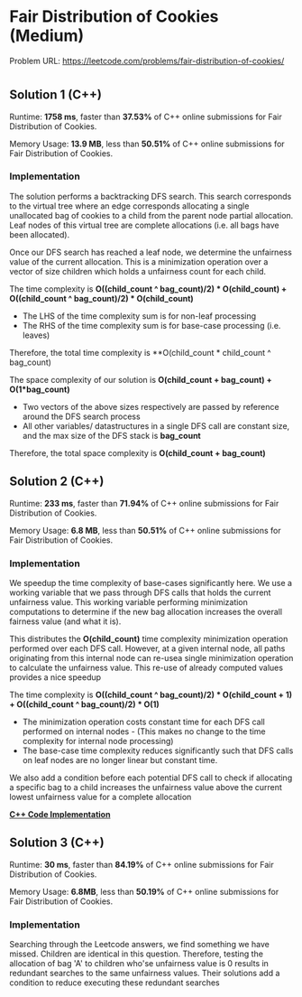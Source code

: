 # Fair Distribution of Cookies (Medium)

Problem URL: https://leetcode.com/problems/fair-distribution-of-cookies/

#


## Solution 1 (C++)

Runtime: **1758 ms**, faster than **37.53%** of C++ online submissions for Fair Distribution of Cookies.

Memory Usage: **13.9 MB**, less than **50.51%** of C++ online submissions for Fair Distribution of Cookies.

### Implementation

The solution performs a backtracking DFS search. This search corresponds to the virtual tree where an edge corresponds allocating a single unallocated
bag of cookies to a child from the parent node partial allocation. Leaf nodes of this virtual tree are complete allocations (i.e. all bags have been allocated).

Once our DFS search has reached a leaf node, we determine the unfairness value of the current allocation. This is a minimization operation over a vector of size children
which holds a unfairness count for each child. 

The time complexity is **O((child_count ^ bag_count)/2) * O(child_count) + O((child_count ^ bag_count)/2) * O(child_count)**
- The LHS of the time complexity sum is for non-leaf processing
- The RHS of the time complexity sum is for base-case processing (i.e. leaves)

Therefore, the total time complexity is **O(child_count * child_count ^ bag_count)

The space complexity of our solution is **O(child_count + bag_count) + O(1*bag_count)**
- Two vectors of the above sizes respectively are passed by reference around the DFS search process
- All other variables/ datastructures in a single DFS call are constant size, and the max size of the DFS stack is **bag_count**

Therefore, the total space complexity is **O(child_count + bag_count)**

## Solution 2 (C++)

Runtime: **233 ms**, faster than **71.94%** of C++ online submissions for Fair Distribution of Cookies.

Memory Usage: **6.8 MB**, less than **50.51%** of C++ online submissions for Fair Distribution of Cookies.

### Implementation

We speedup the time complexity of base-cases significantly here. We use a working variable that we pass through DFS calls that holds the current unfairness value.
This working variable performing minimization computations to determine if the new bag allocation increases the overall fairness value (and what it is).

This distributes the **O(child_count)** time complexity minimization operation performed over each DFS call. However, at a given internal node, all paths originating
from this internal node can re-usea single minimization operation to calculate the unfairness value. This re-use of already computed values provides a nice speedup

The time complexity is **O((child_count ^ bag_count)/2) * O(child_count + 1) + O((child_count ^ bag_count)/2) * O(1)**
- The minimization operation costs constant time for each DFS call performed on internal nodes - (This makes no change to the time complexity for internal node processing)
- The base-case time complexity reduces significantly such that DFS calls on leaf nodes are no longer linear but constant time.

We also add a condition before each potential DFS call to check if allocating a specific bag to a child increases the unfairness value above the current lowest unfairness value
for a complete allocation


**[C++ Code Implementation](fair_distribution_of_cookies.cpp)**

## Solution 3 (C++)

Runtime: **30 ms**, faster than **84.19%** of C++ online submissions for Fair Distribution of Cookies.

Memory Usage: **6.8MB**, less than **50.19%** of C++ online submissions for Fair Distribution of Cookies.

### Implementation

Searching through the Leetcode answers, we find something we have missed. Children are identical in this question. Therefore, testing the allocation of bag 'A' to children who'se 
unfairness value is 0 results in redundant searches to the same unfairness values. Their solutions add a condition to reduce executing these redundant searches
